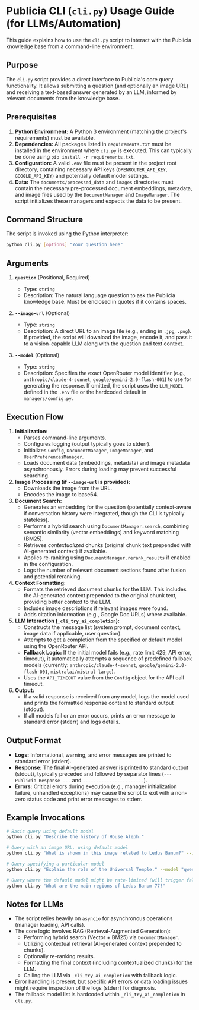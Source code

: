 # Publicia CLI (`cli.py`) Usage Guide (for LLMs/Automation)

This guide explains how to use the `cli.py` script to interact with the Publicia knowledge base from a command-line environment.

## Purpose

The `cli.py` script provides a direct interface to Publicia's core query functionality. It allows submitting a question (and optionally an image URL) and receiving a text-based answer generated by an LLM, informed by relevant documents from the knowledge base.

## Prerequisites

1.  **Python Environment:** A Python 3 environment (matching the project's requirements) must be available.
2.  **Dependencies:** All packages listed in `requirements.txt` must be installed in the environment where `cli.py` is executed. This can typically be done using `pip install -r requirements.txt`.
3.  **Configuration:** A valid `.env` file must be present in the project root directory, containing necessary API keys (`OPENROUTER_API_KEY`, `GOOGLE_API_KEY`) and potentially default model settings.
4.  **Data:** The `documents/processed_data` and `images` directories must contain the necessary pre-processed document embeddings, metadata, and image files used by the `DocumentManager` and `ImageManager`. The script initializes these managers and expects the data to be present.

## Command Structure

The script is invoked using the Python interpreter:

```bash
python cli.py [options] "Your question here"
```

## Arguments

1.  **`question`** (Positional, Required)
    *   Type: `string`
    *   Description: The natural language question to ask the Publicia knowledge base. Must be enclosed in quotes if it contains spaces.

2.  **`--image-url`** (Optional)
    *   Type: `string`
    *   Description: A direct URL to an image file (e.g., ending in `.jpg`, `.png`). If provided, the script will download the image, encode it, and pass it to a vision-capable LLM along with the question and text context.

3.  **`--model`** (Optional)
    *   Type: `string`
    *   Description: Specifies the exact OpenRouter model identifier (e.g., `anthropic/claude-4-sonnet`, `google/gemini-2.0-flash-001`) to use for generating the response. If omitted, the script uses the `LLM_MODEL` defined in the `.env` file or the hardcoded default in `managers/config.py`.

## Execution Flow

1.  **Initialization:**
    *   Parses command-line arguments.
    *   Configures logging (output typically goes to stderr).
    *   Initializes `Config`, `DocumentManager`, `ImageManager`, and `UserPreferencesManager`.
    *   Loads document data (embeddings, metadata) and image metadata asynchronously. Errors during loading may prevent successful searching.
2.  **Image Processing (if `--image-url` is provided):**
    *   Downloads the image from the URL.
    *   Encodes the image to base64.
3.  **Document Search:**
    *   Generates an embedding for the question (potentially context-aware if conversation history were integrated, though the CLI is typically stateless).
    *   Performs a hybrid search using `DocumentManager.search`, combining semantic similarity (vector embeddings) and keyword matching (BM25).
    *   Retrieves *contextualized* chunks (original chunk text prepended with AI-generated context) if available.
    *   Applies re-ranking using `DocumentManager.rerank_results` if enabled in the configuration.
    *   Logs the number of relevant document sections found after fusion and potential reranking.
4.  **Context Formatting:**
    *   Formats the retrieved document chunks for the LLM. This includes the AI-generated context prepended to the original chunk text, providing better context to the LLM.
    *   Includes image descriptions if relevant images were found.
    *   Adds citation information (e.g., Google Doc URLs) where available.
5.  **LLM Interaction (`_cli_try_ai_completion`):**
    *   Constructs the message list (system prompt, document context, image data if applicable, user question).
    *   Attempts to get a completion from the specified or default model using the OpenRouter API.
    *   **Fallback Logic:** If the initial model fails (e.g., rate limit 429, API error, timeout), it automatically attempts a sequence of predefined fallback models (currently: `anthropic/claude-4-sonnet`, `google/gemini-2.0-flash-001`, `mistralai/mistral-large`).
    *   Uses the `API_TIMEOUT` value from the `Config` object for the API call timeout.
6.  **Output:**
    *   If a valid response is received from any model, logs the model used and prints the formatted response content to standard output (stdout).
    *   If all models fail or an error occurs, prints an error message to standard error (stderr) and logs details.

## Output Format

*   **Logs:** Informational, warning, and error messages are printed to standard error (stderr).
*   **Response:** The final AI-generated answer is printed to standard output (stdout), typically preceded and followed by separator lines (`--- Publicia Response ---` and `-----------------------`).
*   **Errors:** Critical errors during execution (e.g., manager initialization failure, unhandled exceptions) may cause the script to exit with a non-zero status code and print error messages to stderr.

## Example Invocations

```bash
# Basic query using default model
python cli.py "Describe the history of House Aleph."

# Query with an image URL, using default model
python cli.py "What is shown in this image related to Ledus Banum?" --image-url "https://example.com/ledus_image.png"

# Query specifying a particular model
python cli.py "Explain the role of the Universal Temple." --model "qwen/qwq-32b"

# Query where the default model might be rate-limited (will trigger fallback)
python cli.py "What are the main regions of Ledus Banum 77?"
```

## Notes for LLMs

*   The script relies heavily on `asyncio` for asynchronous operations (manager loading, API calls).
*   The core logic involves RAG (Retrieval-Augmented Generation):
    *   Performing hybrid search (Vector + BM25) via `DocumentManager`.
    *   Utilizing contextual retrieval (AI-generated context prepended to chunks).
    *   Optionally re-ranking results.
    *   Formatting the final context (including contextualized chunks) for the LLM.
    *   Calling the LLM via `_cli_try_ai_completion` with fallback logic.
*   Error handling is present, but specific API errors or data loading issues might require inspection of the logs (stderr) for diagnosis.
*   The fallback model list is hardcoded within `_cli_try_ai_completion` in `cli.py`.
